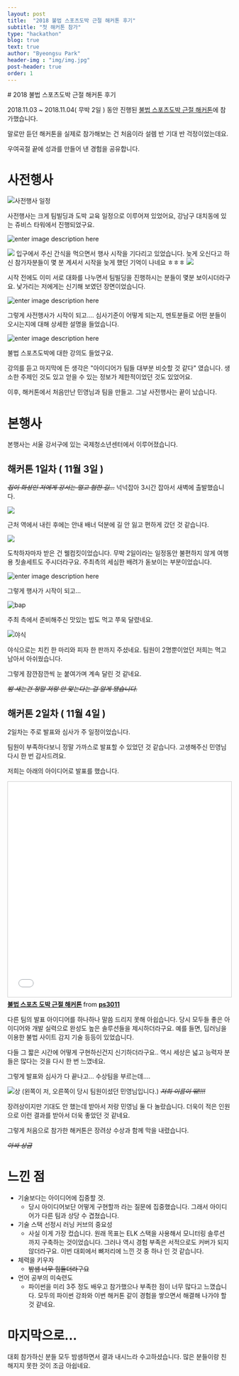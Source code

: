 ```yaml
---
layout: post
title:  "2018 불법 스포츠도박 근절 해커톤 후기"
subtitle: "첫 해커톤 참가"
type: "hackathon"
blog: true
text: true
author: "Byeongsu Park"
header-img : "img/img.jpg"
post-header: true
order: 1
---
```


﻿# 2018 불법 스포츠도박 근절 해커톤 후기

2018.11.03 ~ 2018.11.04( 무박 2일 ) 동안 진행된 [불법 스포츠도박 근절 해커톤](http://www.sportshackathon.kr/)에 참가했습니다.

말로만 듣던 해커톤을 실제로 참가해보는 건 처음이라 설렘 반 기대 반 걱정이었는데요.

우여곡절 끝에 성과를 만들어 낸 경험을 공유합니다.

# 사전행사

 ![사전행사 일정](https://lh3.googleusercontent.com/oYOmOLBh0ztudpOorRemAQUzT0tcS7lqBub3RVQkLsi2A7x7mmPVRh7Imv5XjawBWIThnmXcUEqLbg "사전행사")

사전행사는 크게 팀빌딩과 도박 교육 일정으로 이루어져 있었어요,
강남구 대치동에 있는 쥬비스 타워에서 진행되었구요.

![enter image description here](https://lh3.googleusercontent.com/ddxFJaZ9vYVPCrU5f-CMH3-i-ILvnrg_6B5YmiP6nKaENHv7_9amMUoUCe-Qi0jZ8OpnCLNpBkBB "사전교육 쥬비스타워")


![
](https://lh3.googleusercontent.com/tzMoxbz0HPO_3-SPXVGhZGVZ-TP1hMCVuZBKr4KtvIIW0pdefdQywJss04Fm62IHeqC6J5eD7yAT "waiting")
 입구에서 주신 간식을 먹으면서 행사 시작을 기다리고 있었습니다.
 늦게 오신다고 하신 참가자분들이 몇 분 계셔서 시작을 늦게 했던 기억이 나네요 ㅎㅎㅎ
![
](https://lh3.googleusercontent.com/-dsw73OOBHl1BQ4XaTCu7cYxRqZWlHyKD4FQuv94hEuN0lzRUa-tO3A1rIDdPYUAPhfXcqi0wpJG "before_start")

시작 전에도 이미 서로 대화를 나누면서 팀빌딩을 진행하시는 분들이 몇분 보이시더라구요. 낯가리는 저에게는 신기해 보였던 장면이었습니다.

![enter image description here](https://lh3.googleusercontent.com/JVKO8rXtpceLZ8m5qAIui9bKMdq3fyr9L-4Dok3utPz4Wh5_3czvYZwH3k0edmmgjTuyweilp-O5bg)

그렇게 사전행사가 시작이 되고....
심사기준이 어떻게 되는지, 멘토분들로 어떤 분들이 오시는지에 대해 상세한 설명을 들었습니다.

![enter image description here](https://lh3.googleusercontent.com/vOB0sREDvkvnyRutGYcolLFcevD1GO_WAZzw-OBgnMN_4H1w5wXEALCAaAAa-JnlIfkjHW5z618c)

불법 스포츠도박에 대한 강의도 들었구요.

강의를 듣고 마지막에 든 생각은 "아이디어가 팀들 대부분 비슷할 것 같다" 였습니다.
생소한 주제인 것도 있고 얻을 수 있는 정보가 제한적이었던 것도 있었어요.

이후, 해커톤에서 처음만난 민영님과 팀을 만들고. 그날 사전행사는 끝이 났습니다.

# 본행사
본행사는 서울 강서구에 있는 국제청소년센터에서 이루어졌습니다.


##  해커톤 1일차 ( 11월 3일 )

~~*집이 화성인 저에게 강서는 멀고 험한 길...*~~
넉넉잡아 3시간 잡아서 새벽에 출발했습니다.

![
](https://lh3.googleusercontent.com/GR7Fvfg61tAqIlQ6_NHhd5_0WQEy92WPbniHKqbSmOMjQYN5GYxewFE7byoyGtXIT_uknhi3dZLH "abroad")

근처 역에서 내린 후에는 안내 배너 덕분에 길 안 잃고 편하게 갔던 것 같습니다.


![
](https://lh3.googleusercontent.com/oPISgyIoTUCPGKORd26mgz68pPX7LrDSXGkC-YWEiF_aRY2_pHvnPrqSZEqEEK5qZ3c5FprRlkWI "welcome_kit")

도착하자마자 받은 건 웰컴킷이었습니다. 무박 2일이라는 일정동안 불편하지 않게
여행용 칫솔세트도 주시더라구요.
주최측의 세심한 배려가 돋보이는 부분이었습니다.

![enter image description here](https://lh3.googleusercontent.com/yfT-BUR3T1SIYkscGBoAF-OSbPHcaHidZxKRo268pK73CEljHvTgtfSE4uO5KtT1_5CDYCzigg6p)

그렇게 행사가 시작이 되고...


![bap](https://lh3.googleusercontent.com/mW_tkWU5bdRj8gH3YhlcuP4fFBd0FwRmLYmg2NPkLN-m7nktl_9UUvQmKuC-an6tbLYq1kd7Aa_T "dinner")

주최 측에서 준비해주신 맛있는 밥도 먹고
쭈욱 달렸네요.

![야식](https://lh3.googleusercontent.com/mHB1pCntuvighFG26WI-ZloWvlL8RceExvj7Gx7Zcbc7EC7sS3tUI1VTBl9OH8meQNZOfzLcsezx "dinner dinner chicken dinner")

야식으로는 치킨 한 마리와 피자 한 판까지 주셨네요.
팀원이 2명뿐이었던 저희는 먹고 남아서 아쉬웠습니다.

그렇게 잠깐잠깐씩 눈 붙여가며 계속 달린 것 같네요.

~~*밤 새는건 정말 저랑 안 맞는다는 걸 알게 됐습니다.*~~

## 해커톤 2일차 ( 11월 4일 )

2일차는 주로 발표와 심사가 주 일정이었습니다.

팀원이 부족하다보니 정말 가까스로 발표할 수 있었던 것 같습니다.
고생해주신 민영님 다시 한 번 감사드려요.

저희는 아래의 아이디어로 발표를 했습니다.

<iframe src="//www.slideshare.net/slideshow/embed_code/key/sLaUwQtCkOeyQY" width="595" height="485" frameborder="0" marginwidth="0" marginheight="0" scrolling="no" style="border:1px solid #CCC; border-width:1px; margin-bottom:5px; max-width: 100%;" allowfullscreen> </iframe> <div style="margin-bottom:5px"> <strong> <a href="//www.slideshare.net/ps3011/ss-122362448" title="불법 스포츠 도박 근절 해커톤" target="_blank">불법 스포츠 도박 근절 해커톤</a> </strong> from <strong><a href="https://www.slideshare.net/ps3011" target="_blank">ps3011</a></strong> </div>

 다른 팀의 발표 아이디어를 하나하나 말씀 드리지 못해 아쉽습니다.
 당시 모두들 좋은 아이디어와 개발 실력으로 완성도 높은 솔루션들을 제시하더라구요.
 예를 들면, 딥러닝을 이용한 불법 사이트 감지 기술 등등이 있었습니다.

 다들 그 짧은 시간에 어떻게 구현하신건지 신기하더라구요..
 역시 세상은 넓고 능력자 분들은 많다는 것을 다시 한 번 느꼈네요.

그렇게 발표와 심사가 다 끝나고...
수상팀을 부르는데....


![상](https://lh3.googleusercontent.com/bhAIWYYbKdLliyDjV77-Zo8-iauRWtMQdBeNIIMRPDCfSsmEyNML9aoXmRxDiZGy0GxBLYQCm0vL0g "award")
(왼쪽이 저, 오른쪽이 당시 팀원이셨던 민영님입니다.)
~~*저희 이름이 딲!!!!*~~

장려상이지만 기대도 안 했는데 받아서 저랑 민영님 둘 다 놀랐습니다.
더욱이 적은 인원으로 이런 결과를 받아서 더욱 좋았던 것 같네요.

그렇게 처음으로 참가한 해커톤은 장려상 수상과 함께 막을 내렸습니다.

~~*아싸 상금*~~

# 느낀 점

- 기술보다는 아이디어에 집중할 것.
	* 당시 아이디어보단 어떻게 구현할까 라는 질문에 집중했습니다.
	   그래서 아이디어가 다른 팀과 상당 수 겹쳤습니다.
- 기술 스택 선정시 러닝 커브의 중요성
	* 사실 이게 가장 컸습니다. 원래 목표는 ELK 스택을 사용해서 모니터링 솔루션 까지 구축하는 것이었습니다.
	그러나 역시 경험 부족은 서적으로도 커버가 되지 않더라구요. 이번 대회에서 뼈저리에 느낀 것 중 하나 인 것 같습니다.
- 체력을 키우자
	* ~~밤샘 너무 힘들더라구요~~
- 언어 공부의 미숙련도
	* 파이썬을 미리 3주 정도 배우고 참가했으나 부족한 점이 너무 많다고 느꼈습니다.
	   모두의 파이썬 강좌와 이번 해커톤 같이 경험을 쌓으면서 해결해 나가야 할 것 같네요.

# 마지막으로...

대회 참가하신 분들 모두 밤샘하면서 결과 내시느라 수고하셨습니다.
많은 분들이랑 친해지지 못한 것이 조금 아쉽네요.
